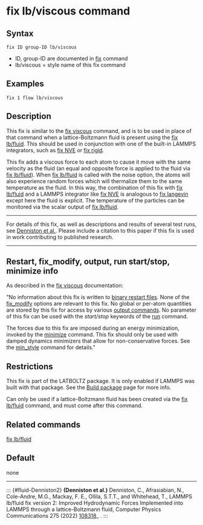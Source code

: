 # fix lb/viscous command

## Syntax

    fix ID group-ID lb/viscous

-   ID, group-ID are documented in [fix](fix) command
-   lb/viscous = style name of this fix command

## Examples

``` LAMMPS
fix 1 flow lb/viscous
```

## Description

This fix is similar to the [fix viscous](fix_viscous) command, and is to
be used in place of that command when a lattice-Boltzmann fluid is
present using the [fix lb/fluid](fix_lb_fluid). This should be used in
conjunction with one of the built-in LAMMPS integrators, such as [fix
NVE](fix_nve) or [fix rigid](fix_rigid).

This fix adds a viscous force to each atom to cause it move with the
same velocity as the fluid (an equal and opposite force is applied to
the fluid via [fix lb/fluid](fix_lb_fluid)). When [fix
lb/fluid](fix_lb_fluid) is called with the noise option, the atoms will
also experience random forces which will thermalize them to the same
temperature as the fluid. In this way, the combination of this fix with
[fix lb/fluid](fix_lb_fluid) and a LAMMPS integrator like [fix
NVE](fix_nve) is analogous to [fix langevin](fix_langevin) except here
the fluid is explicit. The temperature of the particles can be monitored
via the scalar output of [fix lb/fluid](fix_lb_fluid).

------------------------------------------------------------------------

For details of this fix, as well as descriptions and results of several
test runs, see [Denniston et al.](fluid-Denniston2). Please include a
citation to this paper if this fix is used in work contributing to
published research.

------------------------------------------------------------------------

## Restart, fix_modify, output, run start/stop, minimize info

As described in the [fix viscous](fix_viscous) documentation:

\"No information about this fix is written to [binary restart
files](restart). None of the [fix_modify](fix_modify) options are
relevant to this fix. No global or per-atom quantities are stored by
this fix for access by various [output commands](Howto_output). No
parameter of this fix can be used with the *start/stop* keywords of the
[run](run) command.

The forces due to this fix are imposed during an energy minimization,
invoked by the [minimize](minimize) command. This fix should only be
used with damped dynamics minimizers that allow for non-conservative
forces. See the [min_style](min_style) command for details.\"

## Restrictions

This fix is part of the LATBOLTZ package. It is only enabled if LAMMPS
was built with that package. See the [Build package](Build_package) page
for more info.

Can only be used if a lattice-Boltzmann fluid has been created via the
[fix lb/fluid](fix_lb_fluid) command, and must come after this command.

## Related commands

[fix lb/fluid](fix_lb_fluid)

## Default

none

------------------------------------------------------------------------

::: {#fluid-Denniston2}
**(Denniston et al.)** Denniston, C., Afrasiabian, N., Cole-Andre, M.G.,
Mackay, F. E., Ollila, S.T.T., and Whitehead, T., LAMMPS lb/fluid fix
version 2: Improved Hydrodynamic Forces Implemented into LAMMPS through
a lattice-Boltzmann fluid, Computer Physics Communications 275 (2022)
[108318](https://doi.org/10.1016/j.cpc.2022.108318)\_ .
:::
